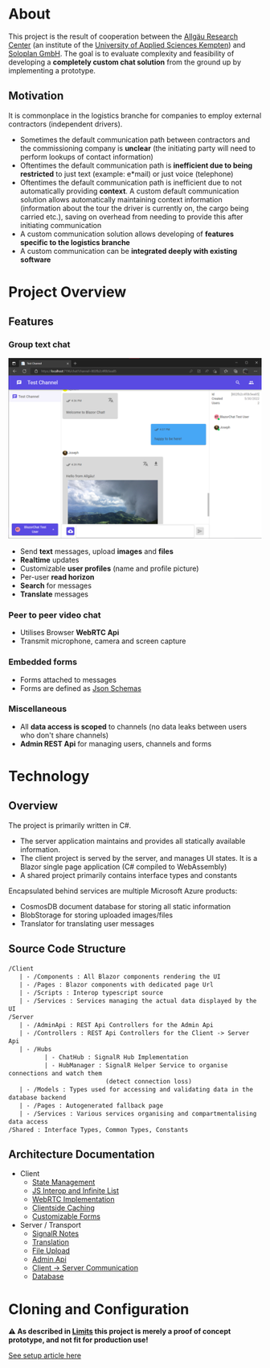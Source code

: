 # About

This project is the result of cooperation between the [Allgäu Research Center](https://www.hs*kempten.de/en/research/allgaeu*research*centre) (an institute of the [University of Applied Sciences Kempten](https://hs*kempten.de)) and [Soloplan GmbH](https://www.soloplan.de/). The goal is to evaluate complexity and feasibility of developing a **completely custom chat solution** from the ground up by implementing a prototype.

## Motivation

It is commonplace in the logistics branche for companies to employ external contractors (independent drivers).

* Sometimes the default communication path between contractors and the commissioning company is **unclear** (the initiating party will need to perform lookups of contact information)
* Oftentimes the default communication path is **inefficient due to being restricted** to just text (example: e*mail) or just voice (telephone)
* Oftentimes the default communication path is inefficient due to not automatically providing **context**. A custom default communication solution allows automatically maintaining context information (information about the tour the driver is currently on, the cargo being carried etc.), saving on overhead from needing to provide this after initiating communication
* A custom communication solution allows developing of **features specific to the logistics branche**
* A custom communication can be **integrated deeply with existing software**

# Project Overview

## Features

### Group text chat

![Chat](./Documentation/chat-overview.png)

* Send **text** messages, upload **images** and **files**
* **Realtime** updates
* Customizable **user profiles** (name and profile picture)
* Per-user **read horizon**
* **Search** for messages
* **Translate** messages

### Peer to peer video chat

* Utilises Browser **WebRTC Api**
* Transmit microphone, camera and screen capture

### Embedded forms

* Forms attached to messages
* Forms are defined as [Json Schemas](https://json*schema.org/)

### Miscellaneous

* All **data access is scoped** to channels (no data leaks between users who don't share channels)
* **Admin REST Api** for managing users, channels and forms

# Technology

## Overview

The project is primarily written in C#.

* The server application maintains and provides all statically available information.
* The client project is served by the server, and manages UI states. It is a Blazor single page application (C# compiled to WebAssembly)
* A shared project primarily contains interface types and constants

Encapsulated behind services are multiple Microsoft Azure products:

* CosmosDB document database for storing all static information
* BlobStorage for storing uploaded images/files
* Translator for translating user messages

## Source Code Structure

```
/Client
   | - /Components : All Blazor components rendering the UI
   | - /Pages : Blazor components with dedicated page Url
   | - /Scripts : Interop typescript source
   | - /Services : Services managing the actual data displayed by the UI
/Server
   | - /AdminApi : REST Api Controllers for the Admin Api
   | - /Controllers : REST Api Controllers for the Client -> Server Api
   | - /Hubs
          | - ChatHub : SignalR Hub Implementation
          | - HubManager : SignalR Helper Service to organise connections and watch them
                           (detect connection loss)
   | - /Models : Types used for accessing and validating data in the database backend
   | - /Pages : Autogenerated fallback page
   | - /Services : Various services organising and compartmentalising data access
/Shared : Interface Types, Common Types, Constants
```

## Architecture Documentation

* Client
    * [State Management](Documentation/clientstates.md)
    * [JS Interop and Infinite List](Documentation/jsinterop.md)
    * [WebRTC Implementation](Documentation/webrtc.md)
    * [Clientside Caching](Documentation/clientsidecaching.md)
    * [Customizable Forms](Documentation/customforms.md)
* Server / Transport
    * [SignalR Notes](Documentation/signalr.md)
    * [Translation](Documentation/translation.md)
    * [File Upload](Documentation/fileupload.md)
    * [Admin Api](Documentation/adminapi.md)
    * [Client -> Server Communication](Documentation/clientapi.md)
    * [Database](Documentation/database.md)

# Cloning and Configuration

**⚠ As described in [Limits](./Documentation/limits.md) this project is merely a proof of concept prototype, and not fit for production use!**

[See setup article here](./Documentation/setup.md)